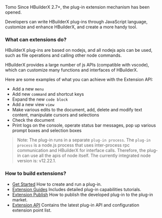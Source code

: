 Tomo Since HBuilderX 2.7+, the plug-in extension mechanism has been opened. 

Developers can write HBuilderX plug-ins through JavaScript language, customize and enhance HBuilderX, and create a more handy tool.

### What can extensions do?

HBuilderX plug-ins are based on nodejs, and all nodejs apis can be used, such as file operations and calling other node commands.

HBuilderX provides a large number of js APIs (compatible with vscode), which can customize many functions and interfaces of HBuilderX.

Here are some examples of what you can achieve with the Extension API:

- Add a new `menu`
- Add new `command` and shortcut keys
- Expand the new `code block`
- Add a new view `view`
- Make various edits to the document, add, delete and modify text content, manipulate cursors and selections
- Check the document
- Print logs on the console, operate status bar messages, pop up various prompt boxes and selection boxes

> Note: The plug-in runs in a separate `plug-in process`. The `plug-in process` is a node.js process that uses inter-process rpc communication and HBuilderX for interface calls. Therefore, the plug-in can use all the apis of node itself. The currently integrated node version is: v12.22.1.

### How to build extensions?

- [Get Started](/ExtensionTutorial/firstExtension.md) How to create and run a plug-in.
- [Extension Guides](/ExtensionTutorial/extension.md) Includes detailed plug-in capabilities tutorials.
- [Extension Publish](/ExtensionTutorial/HowToPublish.md) How to publish the developed plug-in to the plug-in market.
- [Extension API](/ExtensionDocs/Api/README.md) Contains the latest plug-in API and configuration extension point list.

